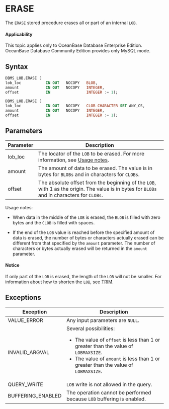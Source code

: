 ERASE
==========================

The `ERASE` stored procedure erases all or part of an internal `LOB`.

<main id="notice" >
    <h4>Applicability</h4>
    <p>This topic applies only to OceanBase Database Enterprise Edition. OceanBase Database Community Edition provides only MySQL mode. </p>
  </main>

Syntax
-----------------------

```sql
DBMS_LOB.ERASE (
lob_loc           IN OUT   NOCOPY   BLOB,
amount            IN OUT   NOCOPY   INTEGER,
offset            IN                INTEGER := 1);

DBMS_LOB.ERASE (
lob_loc           IN OUT   NOCOPY   CLOB CHARACTER SET ANY_CS,
amount            IN OUT   NOCOPY   INTEGER,
offset            IN                INTEGER := 1);
```



Parameters
-------------------------



| Parameter | Description                                                                                                                                 |
|-----------|---------------------------------------------------------------------------------------------------------------------------------------------|
| lob_loc   | The locator of the `LOB` to be erased. For more information, see [Usage notes](1.dbms-lob-overview-oracle.md).                              |
| amount    | The amount of data to be erased. The value is in bytes for `BLOBs` and in characters for `CLOBs`.                                           |
| offset    | The absolute offset from the beginning of the `LOB`, with 1 as the origin. The value is in bytes for `BLOBs` and in characters for `CLOBs`. |



Usage notes:

* When data in the middle of the `LOB` is erased, the `BLOB` is filled with zero bytes and the `CLOB` is filled with spaces.



* If the end of the `LOB` value is reached before the specified amount of data is erased, the number of bytes or characters actually erased can be different from that specified by the `amount` parameter. The number of characters or bytes actually erased will be returned in the `amount` parameter.





<main id="notice" type='notice'>
    <h4>Notice</h4>
    <p>If only part of the <code>LOB</code> is erased, the length of the <code>LOB</code> will not be smaller. For information about how to shorten the <code>LOB</code>, see <a href="15.trim-oracle.md">TRIM</a>. </p>
  </main>

Exceptions
-------------------------



| Exception         | Description                                                                                                                                                                                                             |
|-------------------|-------------------------------------------------------------------------------------------------------------------------------------------------------------------------------------------------------------------------|
| VALUE_ERROR       | Any input parameters are `NULL`.                                                                                                                                                                                        |
| INVALID_ARGVAL    | Several possibilities: <ul><li> The value of `offset` is less than 1 or greater than the value of `LOBMAXSIZE`.   </li><li> The value of `amount` is less than 1 or greater than the value of `LOBMAXSIZE`.  </li></ul> |
| QUERY_WRITE       | `LOB` write is not allowed in the query.                                                                                                                                                                                |
| BUFFERING_ENABLED | The operation cannot be performed because `LOB` buffering is enabled.                                                                                                                                                   |


